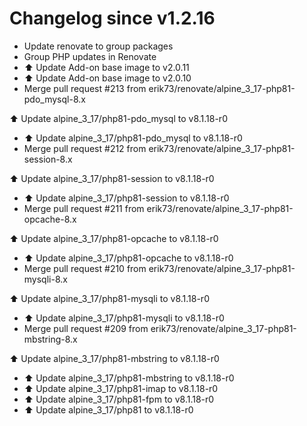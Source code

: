 # Changelog since v1.2.16
- Update renovate to group packages 
- Group PHP updates in Renovate 
- ⬆️ Update Add-on base image to v2.0.11 
- ⬆️ Update Add-on base image to v2.0.10 
- Merge pull request #213 from erik73/renovate/alpine_3_17-php81-pdo_mysql-8.x

⬆️ Update alpine_3_17/php81-pdo_mysql to v8.1.18-r0 
- ⬆️ Update alpine_3_17/php81-pdo_mysql to v8.1.18-r0 
- Merge pull request #212 from erik73/renovate/alpine_3_17-php81-session-8.x

⬆️ Update alpine_3_17/php81-session to v8.1.18-r0 
- ⬆️ Update alpine_3_17/php81-session to v8.1.18-r0 
- Merge pull request #211 from erik73/renovate/alpine_3_17-php81-opcache-8.x

⬆️ Update alpine_3_17/php81-opcache to v8.1.18-r0 
- ⬆️ Update alpine_3_17/php81-opcache to v8.1.18-r0 
- Merge pull request #210 from erik73/renovate/alpine_3_17-php81-mysqli-8.x

⬆️ Update alpine_3_17/php81-mysqli to v8.1.18-r0 
- ⬆️ Update alpine_3_17/php81-mysqli to v8.1.18-r0 
- Merge pull request #209 from erik73/renovate/alpine_3_17-php81-mbstring-8.x

⬆️ Update alpine_3_17/php81-mbstring to v8.1.18-r0 
- ⬆️ Update alpine_3_17/php81-mbstring to v8.1.18-r0 
- ⬆️ Update alpine_3_17/php81-imap to v8.1.18-r0 
- ⬆️ Update alpine_3_17/php81-fpm to v8.1.18-r0 
- ⬆️ Update alpine_3_17/php81 to v8.1.18-r0 
